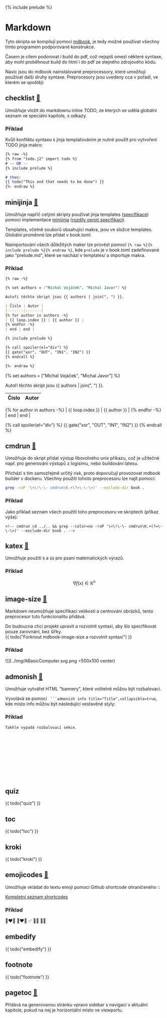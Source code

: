 {% include prelude %}

# Markdown

Tyto skripta se kompilují pomocí [mdbook](https://rust-lang.github.io/mdBook/), je tedy možné používat všechny tímto programem podporované konstrukce.

Časem je cílem podorovat i build do pdf, což nejspíš omezí některé syntaxe, aby mohl proběhnout build do html i do pdf ze stejného zdrojového kódu.

Navíc jsou do mdbook nainstalované preprocessory, které umožňují používat další druhy syntaxe. Preprocesory jsou uvedeny cca v pořadí, ve kterém se spoštějí:

## checklist [:blue_book:](https://github.com/ANSSI-FR/mdbook-checklist)

Umožňuje vložit do markdownu inline TODO, ze kterých se udělá globální seznam ve speciální kapitole, s odkazy.

### Příklad

Kvůli konfliktu syntaxu s jinja templatováním je nutné použít pro vytvoření TODO jinja makro:

```markdown
{% raw -%}
{% from "todo.j2" import todo %}
# -- OR --
{% include prelude %}

# then:
{{ todo("This and that needs to be done") }}
{%- endraw %}
```

## minijinja [:blue_book:](https://github.com/ssanderson/mdbook-minijinja)

Umožňuje napříč celými skripty používat jinja templates ([specifikace](https://jinja.palletsprojects.com/en/stable/templates/)) pomocí implementace [minijinja](https://github.com/mitsuhiko/minijinja) ([rozdíly oproti specifikaci](https://github.com/mitsuhiko/minijinja/blob/main/COMPATIBILITY.md)).

Templates, včetně souborů obsahující makra, jsou ve složce templates. Globální proměnné lze přidat v book.toml.

Naimportování všech důležitých maker lze provést pomocí `{% raw %}{% include prelude %}{% endraw %}`, kde `prelude` je v book.toml zadefinované jako "prelude.md", které se nachází v templates/ a importuje makra.

### Příklad

```markdown
{% raw -%}

{% set authors = ["Michal Vojáček", "Michal Javor"] %}

Autoři těchto skript jsou {{ authors | join(", ") }}.

| Číslo | Autor |
|------:|:------|
{% for author in authors -%}
| {{ loop.index }} | {{ author }} |
{% endfor -%}
| end | end |

{% include prelude %}

{% call spoiler(el="div") %}
{{ gate("xor", "OUT", "IN1", "IN2") }}
{% endcall %}

{%- endraw %}
```

{% set authors = ["Michal Vojáček", "Michal Javor"] %}

Autoři těchto skript jsou {{ authors | join(", ") }}.

| Číslo | Autor |
|------:|:------|
{% for author in authors -%}
| {{ loop.index }} | {{ author }} |
{% endfor -%}
| end | end |

{% call spoiler(el="div") %}
{{ gate("xor", "OUT", "IN1", "IN2") }}
{% endcall %}

## cmdrun [:blue_book:](https://github.com/FauconFan/mdbook-cmdrun)

Umožňuje do skript přidat výstup libovolného unix příkazu, což je užitečné např. pro generování výstupů z logisimu, nebo buildování latexu.

Přichází s tím samozřejmě určitý risk, proto doporučuji provozovat mdbook
builder v dockeru. Všechny použití tohoto preprocesoru lze najít pomocí:

```bash
grep -roP '\<\!\-\- cmdrun\K.+(?=\-\-\>)' --exclude-dir book .
```

### Příklad

Jako příklad seznam všech použití toho preprocesoru ve skriptech (příkaz výše):

```console
<!-- cmdrun cd ../.. && grep --color=no -roP '\<\!\-\- cmdrun\K.+(?=\-\-\>)' --exclude-dir book . -->
```

## katex [:blue_book:](https://github.com/lzanini/mdbook-katex)

Umožňuje použití `$` a `$$` pro psaní matematických výrazů.

### Příklad

$$ \nabla f(x) \in \mathbb{R}^n $$

## image-size [:blue_book:](https://github.com/lhybdv/mdbook-image-size)

Markdown neumožňuje specifikaci velikosti a centrování obrázků, tento preprocesor tuto funkcionalitu přidává.

Do budoucna chci projekt upravit a rozvolnit syntaxi, aby šlo specifikovat pouze zarovnání, bez šířky.  
{{ todo("Forknout mdbook-image-size a rozvolnit syntaxi") }}

### Příklad

![](../img/ABasicComputer.svg.png =500x100 center)

## admonish [:blue_book:](https://github.com/tommilligan/mdbook-admonish)

Umožňuje vytvářet HTML "bannery", které volitelně můžou být rozbalovací.

Vyvolává se pomocí ` ```admonish info title="Title",collapsible=true`, kde místo info můžou být následující vestavěné styly:

### Příklad

```admonish note title="note",collapsible=true
Takhle vypadá rozbalovací sekce.
```

```admonish summary title="abstract, summary, tldr"
```

```admonish info title="info, todo"
```

```admonish tip title="tip, hint, important"
```

```admonish success title="success, check, done"
```

```admonish question title="question, help, faq"
```

```admonish warning title="warning, caution, attention"
```

```admonish fail title="failure, fail, missing"
```

```admonish danger title="danger, error"
```

```admonish bug title="bug"
```

```admonish example title="example"
```

```admonish quote title="quote, cite"
```

## quiz

{{ todo("quiz") }}

## toc

{{ todo("toc") }}

## kroki

{{ todo("kroki") }}

## emojicodes [:blue_book:](https://github.com/blyxyas/mdbook-emojicodes)

Umožňuje vkládat do textu emoji pomocí Github shortcode ohraničeného ::

[Kompletní seznam shortcodes](https://github.com/ikatyang/emoji-cheat-sheet/blob/master/README.md)

### Příklad

:couple_with_heart_man_man: :couple_with_heart_woman_woman: :white_check_mark: :rainbow_flag: :transgender_flag:

## embedify

{{ todo("embedify") }}

## footnote

{{ todo("footnote") }}

## pagetoc [:blue_book:](https://github.com/slowsage/mdbook-pagetoc)

Přidává na generovanou stránku vpravo sidebar s navigací v aktuální kapitole, pokud na nej je horizontální místo ve viewportu.
